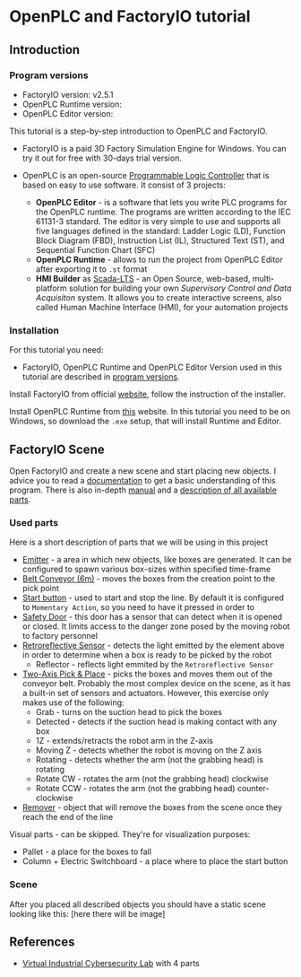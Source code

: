 # OpenPLC and  FactoryIO tutorial
## Introduction
### Program versions
- FactoryIO version: v2.5.1
- OpenPLC Runtime version: 
- OpenPLC Editor version: 

This tutorial is a step-by-step introduction to OpenPLC and FactoryIO. 

- FactoryIO is a paid 3D Factory Simulation Engine for Windows. You can try it out for free with 30-days trial version.

- OpenPLC is an open-source [Programmable Logic Controller](https://en.wikipedia.org/wiki/Programmable_logic_controller) that is based on easy to use software. It consist of 3 projects:
     * <b>OpenPLC Editor</b> - is a software that lets you write PLC programs for the OpenPLC runtime. The programs are written according to the IEC 61131-3 standard. The editor is very simple to use and supports all five languages defined in the standard: Ladder Logic (LD), Function Block Diagram (FBD), Instruction List (IL), Structured Text (ST), and Sequential Function Chart (SFC)
     * <b>OpenPLC Runtime</b> - allows to run the project from OpenPLC Editor after exporting it to ``.st`` format
     * <b>HMI Builder</b>  as [Scada-LTS](https://github.com/SCADA-LTS/Scada-LTS) - an Open Source, web-based, multi-platform solution for building your own <i>Supervisory Control and Data Acquisiton</i> system. It allows you to create interactive screens, also called Human Machine Interface (HMI), for your automation projects


### Installation
For this tutorial you need:
- FactoryIO, OpenPLC Runtime and OpenPLC Editor
Version used in this tutorial are described in [program versions](#program-versions). 

Install FactoryIO from official [website](https://factoryio.com/), follow the instruction of the installer. 

Install OpenPLC Runtime from [this](https://www.openplcproject.com/runtime/windows/) website.
In this tutorial you need to be on Windows, so download the ``.exe`` setup, that will install Runtime and Editor.

## FactoryIO Scene
Open FactoryIO and create a new scene and start placing new objects.
I advice you to read a [documentation](https://docs.factoryio.com/getting-started/) to get a basic understanding of this program. There is also in-depth [manual](https://docs.factoryio.com/manual/) and a [description of all available parts](https://docs.factoryio.com/manual/parts/).

### Used parts
Here is a short description of parts that we will be using in this project
- [Emitter](https://docs.factoryio.com/manual/parts/emitter/) - a area in which new objects, like boxes are generated. It can be configured to spawn various box-sizes within specified time-frame
- [Belt Conveyor (6m)](https://docs.factoryio.com/manual/parts/light-load/#belt-conveyors) - moves the boxes from the creation point to the pick point
- [Start button](https://docs.factoryio.com/manual/parts/operators/#push-buttons) - used to start and stop the line. By default it is configured to ``Momentary Action``, so you need to have it pressed in order to 
- [Safety Door](https://docs.factoryio.com/manual/parts/walkways/#safety-door) - this door has a sensor that can detect when it is opened or closed. It limits access to the danger zone posed by the moving robot to factory personnel
- [Retroreflective Sensor](https://docs.factoryio.com/manual/parts/sensors/#retroreflective-sensor-and-reflector) - detects the light emitted by the element above in order to determine when a box is ready to be picked by the robot
     * Reflector - reflects light emmited by the ``Retroreflective Sensor``
- [Two-Axis Pick & Place](https://docs.factoryio.com/manual/parts/stations/#two-axis-pick-place) - picks the boxes and moves them out of the conveyor belt. Probably the most complex device on the scene, as it has a built-in set of sensors and actuators. However, this exercise only makes use of the following:
	 * Grab -  turns on the suction head to pick the boxes
     * Detected - detects if the suction head is making contact with any box
     * 1Z - extends/retracts the robot arm in the Z-axis
     * Moving Z - detects whether the robot is moving on the Z axis
     * Rotating - detects whether the arm (not the grabbing head) is rotating
     * Rotate CW - rotates the arm (not the grabbing head) clockwise
     * Rotate CCW - rotates the arm (not the grabbing head) counter-clockwise
- [Remover](https://docs.factoryio.com/manual/parts/remover/) -  object that will remove the boxes from the scene once they reach the end of the line

Visual parts - can be skipped. They're for visualization purposes:
- Pallet - a place for the boxes to fall
- Column + Electric Switchboard - a place where to place the start button

### Scene
After you placed all described objects you should have a static scene looking like this:
[here there will be image]




## References
- [Virtual Industrial Cybersecurity Lab](https://rodrigocantera.com/en/virtual-industrial-cybersecurity-lab-part-1-installation-and-configuration-of-pfsense/) with 4 parts